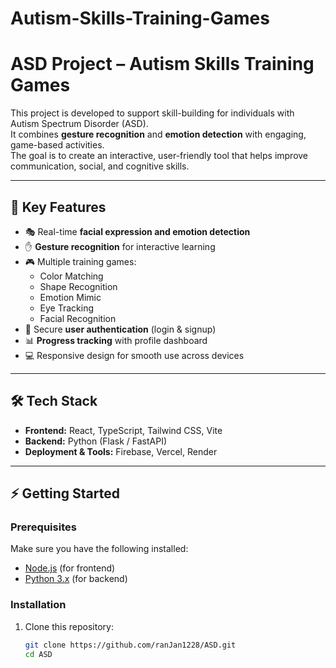 # Autism-Skills-Training-Games
# ASD Project – Autism Skills Training Games

This project is developed to support skill-building for individuals with Autism Spectrum Disorder (ASD).  
It combines **gesture recognition** and **emotion detection** with engaging, game-based activities.  
The goal is to create an interactive, user-friendly tool that helps improve communication, social, and cognitive skills.

---

## 🚀 Key Features
- 🎭 Real-time **facial expression and emotion detection**
- ✋ **Gesture recognition** for interactive learning
- 🎮 Multiple training games:
  - Color Matching
  - Shape Recognition
  - Emotion Mimic
  - Eye Tracking
  - Facial Recognition
- 🔐 Secure **user authentication** (login & signup)
- 📊 **Progress tracking** with profile dashboard
- 💻 Responsive design for smooth use across devices

---

## 🛠 Tech Stack
- **Frontend:** React, TypeScript, Tailwind CSS, Vite  
- **Backend:** Python (Flask / FastAPI)  
- **Deployment & Tools:** Firebase, Vercel, Render  

---

## ⚡ Getting Started

### Prerequisites
Make sure you have the following installed:
- [Node.js](https://nodejs.org/) (for frontend)
- [Python 3.x](https://www.python.org/) (for backend)

### Installation

1. Clone this repository:
   ```bash
   git clone https://github.com/ranJan1228/ASD.git
   cd ASD
